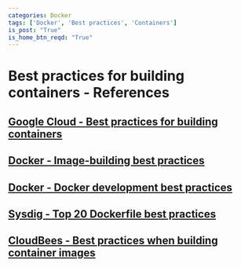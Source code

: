 ```yaml
---
categories: Docker
tags: ['Docker', 'Best practices', 'Containers']
is_post: "True"
is_home_btn_reqd: "True"
---
```


# Best practices for building containers - References

## [Google Cloud - Best practices for building containers](https://cloud.google.com/architecture/best-practices-for-building-containers)

## [Docker - Image-building best practices](https://docs.docker.com/get-started/09_image_best/)

## [Docker - Docker development best practices](https://docs.docker.com/develop/dev-best-practices/)

## [Sysdig - Top 20 Dockerfile best practices](https://sysdig.com/blog/dockerfile-best-practices/)

## [CloudBees - Best practices when building container images](https://docs.cloudbees.com/docs/cloudbees-ci/latest/cloud-admin-guide/docker-images)
